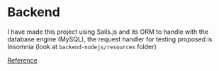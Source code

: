 # Backend

I have made this project using Sails.js and its ORM to handle with the database engine (MySQL), the request handler for testing proposed is Insomnia (look at `backend-nodejs/resources` folder)

[Reference](https://github.com/dolayas-serempre/node-technical-test)
